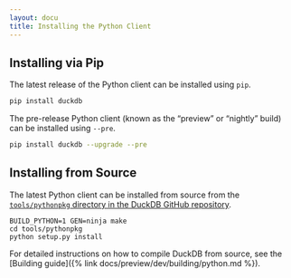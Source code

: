 ```yaml
---
layout: docu
title: Installing the Python Client
---
```


## Installing via Pip

The latest release of the Python client can be installed using `pip`.

```bash
pip install duckdb
```

The pre-release Python client (known as the “preview” or “nightly” build) can be installed using `--pre`.

```bash
pip install duckdb --upgrade --pre
```

## Installing from Source

The latest Python client can be installed from source from the [`tools/pythonpkg` directory in the DuckDB GitHub repository](https://github.com/duckdb/duckdb/tree/main/tools/pythonpkg).

```batch
BUILD_PYTHON=1 GEN=ninja make
cd tools/pythonpkg
python setup.py install
```

For detailed instructions on how to compile DuckDB from source, see the [Building guide]({% link docs/preview/dev/building/python.md %}).
